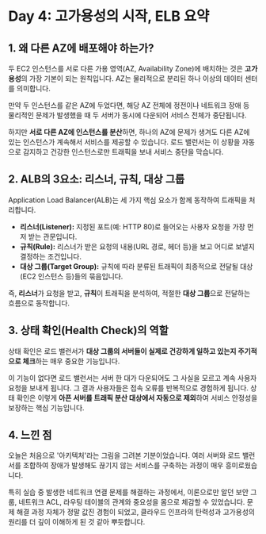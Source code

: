  # Day 4: 고가용성의 시작, ELB 요약

## 1. 왜 다른 AZ에 배포해야 하는가?
두 EC2 인스턴스를 서로 다른 가용 영역(AZ, Availability Zone)에 배치하는 것은 **고가용성**의 가장 기본이 되는 원칙입니다. AZ는 물리적으로 분리된 하나 이상의 데이터 센터를 의미합니다.

만약 두 인스턴스를 같은 AZ에 두었다면, 해당 AZ 전체에 정전이나 네트워크 장애 등 물리적인 문제가 발생했을 때 두 서버가 동시에 다운되어 서비스 전체가 중단됩니다.

하지만 **서로 다른 AZ에 인스턴스를 분산**하면, 하나의 AZ에 문제가 생겨도 다른 AZ에 있는 인스턴스가 계속해서 서비스를 제공할 수 있습니다. 로드 밸런서는 이 상황을 자동으로 감지하고 건강한 인스턴스로만 트래픽을 보내 서비스 중단을 막습니다.

## 2. ALB의 3요소: 리스너, 규칙, 대상 그룹
Application Load Balancer(ALB)는 세 가지 핵심 요소가 함께 동작하여 트래픽을 처리합니다.

* **리스너(Listener):** 지정된 포트(예: HTTP 80)로 들어오는 사용자 요청을 가장 먼저 받는 관문입니다.
* **규칙(Rule):** 리스너가 받은 요청의 내용(URL 경로, 헤더 등)을 보고 어디로 보낼지 결정하는 조건입니다.
* **대상 그룹(Target Group):** 규칙에 따라 분류된 트래픽이 최종적으로 전달될 대상(EC2 인스턴스 등)들의 묶음입니다.

즉, **리스너**가 요청을 받고, **규칙**이 트래픽을 분석하여, 적절한 **대상 그룹**으로 전달하는 흐름으로 동작합니다.

## 3. 상태 확인(Health Check)의 역할
상태 확인은 로드 밸런서가 **대상 그룹의 서버들이 실제로 건강하게 일하고 있는지 주기적으로 체크**하는 매우 중요한 기능입니다.

이 기능이 없다면 로드 밸런서는 서버 한 대가 다운되어도 그 사실을 모르고 계속 사용자 요청을 보내게 됩니다. 그 결과 사용자들은 접속 오류를 반복적으로 경험하게 됩니다. 상태 확인은 이렇게 **아픈 서버를 트래픽 분산 대상에서 자동으로 제외**하여 서비스 안정성을 보장하는 핵심 기능입니다.

## 4. 느낀 점
오늘은 처음으로 '아키텍처'라는 그림을 그려본 기분이었습니다. 여러 서버와 로드 밸런서를 조합하여 장애가 발생해도 끊기지 않는 서비스를 구축하는 과정이 매우 흥미로웠습니다.

특히 실습 중 발생한 네트워크 연결 문제를 해결하는 과정에서, 이론으로만 알던 보안 그룹, 네트워크 ACL, 라우팅 테이블의 관계와 중요성을 몸으로 체감할 수 있었습니다. 문제 해결 과정 자체가 정말 값진 경험이 되었고, 클라우드 인프라의 탄력성과 고가용성의 원리를 더 깊이 이해하게 된 것 같아 뿌듯합니다.